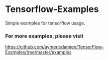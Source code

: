 # Tensorflow-Examples
Simple examples for tensorflow usage.

### For more examples, please visit
https://github.com/aymericdamien/TensorFlow-Examples/tree/master/examples

